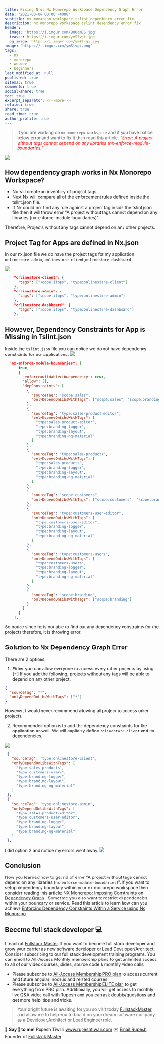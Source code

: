 ```yaml
---
title: Fixing Nrwl Nx Monorepo Workspace Dependency Graph Error
date: '2021-03-06 00:00 +0000'
subtitle: nx monorepo workspace tslint dependency error fix
description: nx monorepo workspace tslint dependency error fix
header:
  image: 'https://i.imgur.com/BOUqmSS.jpg'
  teaser: https://i.imgur.com/ymSlvgi.jpg
  og_image: https://i.imgur.com/ymSlvgi.jpg
image: 'https://i.imgur.com/ymSlvgi.png'
tags:
  - nx
  - monorepo
  - webdev
  - beginners
last_modified_at: null
published: true
sitemap: true
comments: true
social-share: true
toc: true
excerpt_separator: <!--more-->
related: true
share: true
read_time: true
author_profile: true
---
```


> If you are working on `nx monorepo workspace` and if you have notice below
> error and want to fix it then read this article.
> <span style="color:red;">_"Error: A project without tags cannot depend on any
> libraries (nx-enforce-module-boundaries)"_</span>

![](https://i.imgur.com/beHSv09.png)

## How dependency graph works in Nx Monorepo Workspace?

- Nx will create an inventory of project tags.
- Next Nx will compare all of the enforcement rules defined inside the
  tslint.json file.
- If Nx could not find any rule against a project tag inside the tslint.json
  file then it will throw error "A project without tags cannot depend on any
  libraries (nx-enforce-module-boundaries)"

Therefore, Projects without any tags cannot depend on any other projects.

## Project Tag for Apps are defined in Nx.json

In our nx.json file we do have the project tags for my application
`onlinestore-admin`, `onlinestore-client`,`onlinestore-dashboard`

![](https://i.imgur.com/EaXyAVW.png)

```json
    "onlinestore-client": {
      "tags": ["scope:itops", "type:onlinestore-client"]
    },
    "onlinestore-admin": {
      "tags": ["scope:itops", "type:onlinestore-admin"]
    },
    "onlinestore-dashboard": {
      "tags": ["scope:itops", "type:onlinestore-dashboard"]
    },
```

## However, Dependency Constraints for App is Missing in Tslint.json

Inside the `tslint.json` file you can notice we do not have dependency
constraints for our applications. ![](https://i.imgur.com/6gveNgH.png)

```json
  "nx-enforce-module-boundaries": [
      true,
      {
        "enforceBuildableLibDependency": true,
        "allow": [],
        "depConstraints": [
          {
            "sourceTag": "scope:sales",
            "onlyDependOnLibsWithTags": ["scope:sales", "scope:branding"]
          },
          {
            "sourceTag": "type:sales-product-editor",
            "onlyDependOnLibsWithTags": [
              "type:sales-product-editor",
              "type:branding-logger",
              "type:branding-layout",
              "type:branding-ng-material"
            ]
          },
          {
            "sourceTag": "type:sales-products",
            "onlyDependOnLibsWithTags": [
              "type:sales-products",
              "type:branding-logger",
              "type:branding-layout",
              "type:branding-ng-material"
            ]
          },
          {
            "sourceTag": "scope:customers",
            "onlyDependOnLibsWithTags": ["scope:customers", "scope:branding"]
          },
          {
            "sourceTag": "type:customers-user-editor",
            "onlyDependOnLibsWithTags": [
              "type:customers-user-editor",
              "type:branding-logger",
              "type:branding-layout",
              "type:branding-ng-material"
            ]
          },
          {
            "sourceTag": "type:customers-users",
            "onlyDependOnLibsWithTags": [
              "type:customers-users",
              "type:branding-logger",
              "type:branding-layout",
              "type:branding-ng-material"
            ]
          },
          {
            "sourceTag": "scope:branding",
            "onlyDependOnLibsWithTags": ["scope:branding"]
          }
        ]
      }
    ],
```

So notice since nx is not able to find out any dependency constraints for the
projects therefore, it is throwing error.

## Solution to Nx Dependency Graph Error

There are 2 options.

1. Either you can allow everyone to access every other projects by using `[*]`
   If you add the following, projects without any tags will be able to depend on
   any other project.

```json
{
  "sourceTag": "*",
  "onlyDependOnLibsWithTags": ["*"]
}
```

However, I would never recommend allowing all project to access other projects.

2. Recommended option is to add the dependency constraints for the application
   as well. We will explicitly define `onlinestore-client` and its dependencies.

![](https://i.imgur.com/Asl9W4z.png)

```json
 {
   "sourceTag": "type:onlinestore-client",
   "onlyDependOnLibsWithTags": [
     "type:sales-products",
     "type:customers-users",
     "type:branding-logger",
     "type:branding-layout",
     "type:branding-ng-material"
   ]
 },
 {
   "sourceTag": "type:onlinestore-admin",
   "onlyDependOnLibsWithTags": [
     "type:sales-product-editor",
     "type:customers-user-editor",
     "type:branding-logger",
     "type:branding-layout",
     "type:branding-ng-material"
   ]
 },

```

I did option 2 and notice my errors went away.
![](https://i.imgur.com/OaPHQyy.png)

## Conclusion

Now you learned how to get rid of error "A project without tags cannot depend on
any libraries (`nx-enforce-module-boundaries`)". If you want to setup dependency
boundary within your nx monorepo workspace then consider reading this article:
[NX Monorepo: Imposing Constraints on Dependency Graph](https://fullstackmaster.net/detail/blog/9)
. Sometime you also want to restrict dependencies within your boundary or
service. Read this article to learn how can you achieve
[Enforcing Dependency Constraints Within a Service using Nx Monorepo](https://fullstackmaster.net/detail/blog/10)

## Become full stack developer 💻

I teach at [Fullstack Master](https://www.fullstackmaster.net). If you want to
become full stack developer and grow your carrier as new software developer or
Lead Developer/Architect. Consider subscribing to our full stack development
training programs. You can enroll to All-Access Monthly membership plans to get
unlimited access to all of our video courses, slides, source code & monthly
video calls.

- Please subscribe to
  [All-Access Membership PRO plan](https://www.fullstackmaster.net/pro) to
  access current and future angular, node.js and related courses.
- Please subscribe to
  [All-Access Membership ELITE plan](https://www.fullstackmaster.net/elite) to
  get everything from PRO plan. Additionally, you will get access to monthly
  live Q&A video call with Rupesh and you can ask doubts/questions and get more
  help, tips and tricks.

> Your bright future is awaiting for you so visit today
> [FullstackMaster](www.fullstackmaster.net) and allow me to help you to board
> on your dream software company as a Developer,Architect or Lead Engineer role.

**💖 Say 👋 to me!** Rupesh Tiwari <a href="https://www.rupeshtiwari.com">
www.rupeshtiwari.com</a> ✉️
<a href="mailto:rupesh.tiwari.info@gmail.com?subject=Hi"> Email Rupesh</a> Founder
of <a href="https://www.fullstackmaster.net"> Fullstack Master</a>
